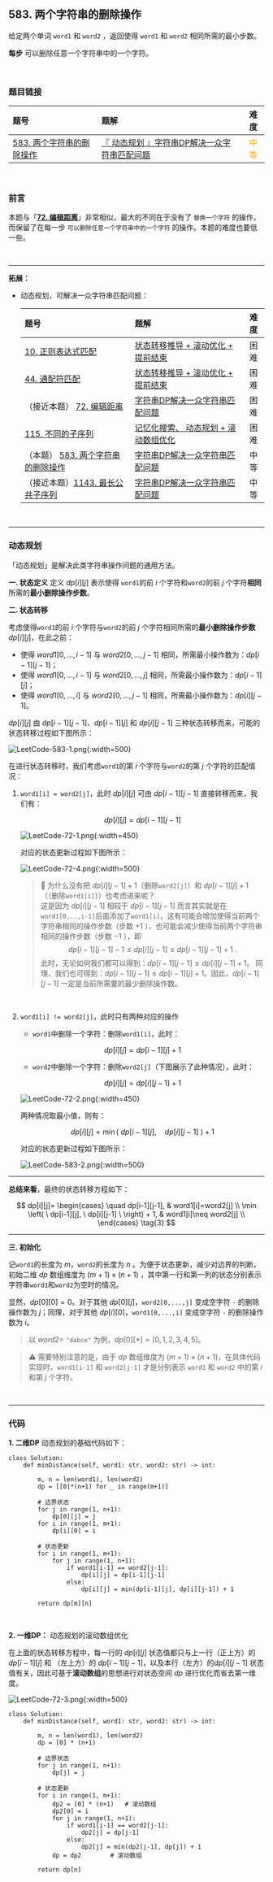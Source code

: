 
## 583. 两个字符串的删除操作

给定两个单词 `word1` 和 `word2` ，返回使得 `word1` 和  `word2` 相同所需的最小步数。

**每步** 可以删除任意一个字符串中的一个字符。
 


<br>

### 题目链接

| 题号 |  题解 | 难度 |
| :-----| :---- | :----: |
| [583. 两个字符串的删除操作](https://leetcode.cn/problems/delete-operation-for-two-strings/description/) |  [『 动态规划 』字符串DP解决一众字符串匹配问题](https://leetcode.cn/problems/delete-operation-for-two-strings/post-solution/by-flix-lfnd/) | <font color="orange"> 中等 </font> |

<br>


### 前言
本题与「[**72. 编辑距离**](https://leetcode-cn.com/problems/edit-distance/)」非常相似，最大的不同在于没有了 `替换一个字符` 的操作，而保留了在每一步 `可以删除任意一个字符串中的一个字符` 的操作。本题的难度也要低一些。

<br>

---
**拓展：**
* 动态规划，可解决一众字符串匹配问题：

    | 题号 |  题解 | 难度 |
    | :-----| :---- | :----: |
    | [10. 正则表达式匹配](https://leetcode-cn.com/problems/regular-expression-matching/) |  [ 状态转移推导 + 滚动优化 + 提前结束](https://leetcode-cn.com/problems/regular-expression-matching/solution/by-flix-musv/) | 困难 |
    | [44. 通配符匹配](https://leetcode-cn.com/problems/wildcard-matching/) |   [状态转移推导 + 滚动优化 + 提前结束](https://leetcode-cn.com/problems/wildcard-matching/solution/by-flix-d5bc/) | 困难 |
    | （接近本题） [72. 编辑距离](https://leetcode-cn.com/problems/edit-distance/) |  [字符串DP解决一众字符串匹配问题](https://leetcode-cn.com/problems/edit-distance/solution/by-flix-xaaz/) | 困难 |
    | [115. 不同的子序列](https://leetcode-cn.com/problems/distinct-subsequences/) |  [记忆化搜索、 动态规划 + 滚动数组优化 ](https://leetcode-cn.com/problems/distinct-subsequences/solution/dong-tai-gui-hua-dpmo-ban-jie-jue-yi-zho-if29/) | 困难 |
    | （本题） [583. 两个字符串的删除操作](https://leetcode-cn.com/problems/delete-operation-for-two-strings/) |  [字符串DP解决一众字符串匹配问题](https://leetcode-cn.com/problems/delete-operation-for-two-strings/solution/by-flix-lfnd/) | 中等 |
    | （接近本题）[1143. 最长公共子序列](https://leetcode-cn.com/problems/longest-common-subsequence/) |  [字符串DP解决一众字符串匹配问题](https://leetcode-cn.com/problems/longest-common-subsequence/solution/by-flix-6gy2/) | 中等 |

<br>

---

### 动态规划

「动态规划」是解决此类字符串操作问题的通用方法。


**一. 状态定义**
定义 $dp[i][j]$ 表示使得 `word1`的前 $i$ 个字符和`word2`的前 $j$ 个字符**相同**所需的**最小删除操作步数**。

**二. 状态转移**

考虑使得`word1`的前 $i$ 个字符与`word2`的前 $j$ 个字符相同所需的**最小删除操作步数** $dp[i][j]$，在此之前：
* 使得 $word1[0,...,i−1]$ 与 $word2[0,...,j-1]$ 相同，所需最小操作数为：$dp[i-1][j-1]$；
* 使得 $word1[0,...,i−1]$ 与 $word2[0,...,j]$ 相同，所需最小操作数为：$dp[i-1][j]$；
* 使得 $word1[0,...,i]$ 与 $word2[0,...,j-1]$ 相同，所需最小操作数为：$dp[i][j-1]$。


$dp[i][j]$ 由 $dp[i-1][j-1]$、$dp[i-1][j]$ 和 $dp[i][j-1]$ 三种状态转移而来，可能的状态转移过程如下图所示：

![LeetCode-583-1.png](https://pic.leetcode-cn.com/1650893775-maroRQ-LeetCode-583-1.png){:width=500}







在进行状态转移时，我们考虑`word1`的第 $i$ 个字符与`word2`的第 $j$ 个字符的匹配情况：

1. `word1[i] = word2[j]`，此时 $dp[i][j]$ 可由 $dp[i-1][j-1]$ 直接转移而来，我们有：

    $$
    dp[i][j]= dp[i-1][j-1]
    \tag{1}
    $$

    ![LeetCode-72-1.png](https://pic.leetcode-cn.com/1650885037-JfEpel-LeetCode-72-1.png){:width=450}

    对应的状态更新过程如下图所示：
    
    ![LeetCode-72-4.png](https://pic.leetcode-cn.com/1650892386-CvjCOf-LeetCode-72-4.png){:width=500}

     > 🤔 为什么没有把 $dp[i][j-1]+1$（删除`word2[j]`）和 $dp[i-1][j]+1$（（删除`word1[i]`））也考虑进来呢？<br>
    这是因为 $dp[i][j-1]$ 相较于 $dp[i-1][j-1]$ 而言其实就是在`word1[0,..,i-1]`后面添加了`word1[i]`，这有可能会增加使得当前两个字符串相同的操作步数（步数 $+1$ ），也可能会减少使得当前两个字符串相同的操作步数（步数 $-1$ ），即  
    > $$
    > dp[i-1][j-1] - 1 \leq dp[i][j-1] \leq dp[i-1][j-1] + 1\ .
    > $$
    > 此时，无论如何我们都可以得到：$dp[i-1][j-1] \leq dp[i][j-1] + 1$。
同理，我们也可得到：$dp[i-1][j-1] \leq dp[i-1][j] + 1$。因此，$dp[i-1][j-1]$ 一定是当前所需要的最少删除操作数。




<br>

2. `word1[i] != word2[j]`，此时只有两种对应的操作
    * `word1`中删除一个字符：删除`word1[i]`，此时：

    $$
    dp[i][j]= dp[i-1][j] + 1
    $$

    * `word2`中删除一个字符：删除`word2[j]`（下图展示了此种情况），此时：
    
    $$
    dp[i][j]= dp[i][j-1] + 1
    $$
    
    ![LeetCode-72-2.png](https://pic.leetcode-cn.com/1650885121-hUzsCa-LeetCode-72-2.png){:width=450}

    两种情况取最小值，则有：

    $$
    dp[i][j]= \min \left( \ dp[i-1][j], \quad dp[i][j-1] \ \right) + 1
    \tag{2}
    $$

    对应的状态更新过程如下图所示：

    ![LeetCode-583-2.png](https://pic.leetcode-cn.com/1650894713-clGoVv-LeetCode-583-2.png){:width=500}





---


**总结来看**，最终的状态转移方程如下：

$$
dp[i][j]= 
\begin{cases}
\quad dp[i-1][j-1], & word1[i]=word2[j]  \\ 
\min \left( \ dp[i-1][j], \ dp[i][j-1] \ \right) + 1, & word1[i]\neq word2[j] \\ 
\end{cases}
\tag{3}
$$



---

**三. 初始化**

记`word1`的长度为 $m$，`word2`的长度为 $n$ 。为便于状态更新，减少对边界的判断，初始二维 $dp$ 数组维度为 ${(m+1) \times(n+1)}$ ，其中第一行和第一列的状态分别表示字符串`word1`和`word2`为空时的情况。

显然，$dp[0][0]=0$。对于其他 $dp[0][j]$，`word2[0,...,j]` 变成空字符 `-` 的删除操作数为 $j$；同理，对于其他 $dp[i][0]$，`word1[0,...,i]` 变成空字符 `-` 的删除操作数为 $i$。


> 以 $word2=$ `"dabce"` 为例，$dp[0][*] = [0, 1, 2, 3, 4, 5]$。

> ⚠️ 需要特别注意的是，由于 $dp$ 数组维度为 ${(m+1) \times(n+1)}$，在具体代码实现时，`word1[i-1]` 和 `word2[j-1]` 才是分别表示 `word1` 和 `word2` 中的第 $i$ 和第 $j$ 个字符。



&nbsp;

---



### 代码




**1. 二维DP**
动态规划的基础代码如下：

```Python3 []
class Solution:
    def minDistance(self, word1: str, word2: str) -> int:
        
        m, n = len(word1), len(word2)
        dp = [[0]*(n+1) for _ in range(m+1)]
        
        # 边界状态
        for j in range(1, n+1):
            dp[0][j] = j
        for i in range(1, m+1):
            dp[i][0] = i

        # 状态更新
        for i in range(1, m+1):
            for j in range(1, n+1):
                if word1[i-1] == word2[j-1]:
                    dp[i][j] = dp[i-1][j-1]
                else:
                    dp[i][j] = min(dp[i-1][j], dp[i][j-1]) + 1
        
        return dp[m][n]
```



<br>

**2. 一维DP：** 动态规划的滚动数组优化

在上面的状态转移方程中，每一行的 $dp[i][j]$ 状态值都只与上一行（正上方）的 $dp[i-1][j]$ 和 （左上方）的 $dp[i-1][j-1]$，以及本行（左方）的$dp[i][j-1]$ 状态值有关，因此可基于**滚动数组**的思想进行对状态空间 $dp$ 进行优化而省去第一维度。




![LeetCode-72-3.png](https://pic.leetcode-cn.com/1650891755-jyiYTS-LeetCode-72-3.png){:width=500}



```Python3 []
class Solution:
    def minDistance(self, word1: str, word2: str) -> int:
        
        m, n = len(word1), len(word2)
        dp = [0] * (n+1)

        # 边界状态
        for j in range(1, n+1):
            dp[j] = j
        
        # 状态更新
        for i in range(1, m+1):
            dp2 = [0] * (n+1)   # 滚动数组
            dp2[0] = i
            for j in range(1, n+1):
                if word1[i-1] == word2[j-1]:
                    dp2[j] = dp[j-1]
                else:
                    dp2[j] = min(dp2[j-1], dp[j]) + 1
            dp = dp2        # 滚动数组
            
        return dp[n]
```